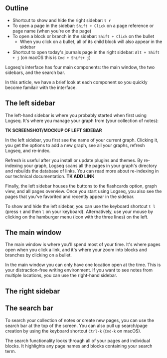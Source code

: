 ## Outline

- Shortcut to show and hide the right sidebar: `t r`
- To open a page in the sidebar: `Shift + Click` on a page reference or page name (when you're on the page)
- To open a block or branch in the sidebar: `Shift + Click` on the bullet
  - When you click on a bullet, all of its child block will also appear in the sidebar
- Shortcut to open today's journals page in the right sidebar: `Alt + Shift + j` (on macOS this is `Cmd + Shift+ j`)

Logseq's interface has four main components: the main window, the two sidebars, and the search bar.

In this article, we have a brief look at each component so you quickly become familair with the interface.

## The left sidebar
The left-hand sidebar is where you probably started when first using Logseq. It's where you manage your graph from (your collection of notes):

**TK SCREENSHOT/MOCKUP OF LEFT SIDEBAR**

In the left sidebar, you first see the name of your current graph. Clicking it, you get the options to add a new graph, see all your graphs, refresh Logseq, and re-index.

Refresh is useful after you install or update plugins and themes. By re-indexing your graph, Logseq scans all the pages in your graph's directory and rebuilds the database of links. You can read more about re-indexing in our technical documentation. **TK ADD LINK**

Finally, the left sidebar houses the buttons to the flashcards option, graph view, and all pages overview. Once you start using Logseq, you also see the pages that you've favorited and recently appear in the sidebar.

To show and hide the left sidebar, you can use the keyboard shortcut `t l` (press `t` and then `l` on your keyboard). Alternatively, use your mouse by clicking on the hamburger menu (icon with the three lines) on the left.

## The main window

The main window is where you'll spend most of your time. It's where pages open when you click a link, and it's where your zoom into blocks and branches by clicking on a bullet.

In the main window you can only have one location open at the time. This is your distraction-free writing environment. If you want to see notes from multiple locations, you can use the right-hand sidebar.

## The right sidebar




## The search bar
To search your collection of notes or create new pages, you can use the search bar at the top of the screen. You can also pull up search/page creation by using the keyboard shortcut `Ctrl-k` (`Cmd-k` on macOS).

The search functionality looks through all of your pages and individual blocks. It highlights any page names and blocks containing your search term. 